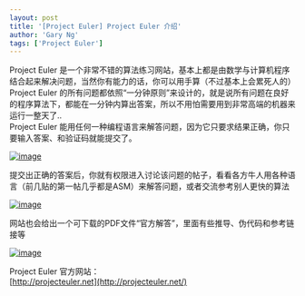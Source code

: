 ```yaml
---
layout: post
title: '[Project Euler] Project Euler 介绍'
author: 'Gary Ng'
tags: ['Project Euler']
---
```


Project Euler
是一个非常不错的算法练习网站，基本上都是由数学与计算机程序结合起来解决问题，当然你有能力的话，你可以用手算（不过基本上会累死人的）  
 Project Euler
的所有问题都依照“一分钟原则”来设计的，就是说所有问题在良好的程序算法下，都能在一分钟内算出答案，所以不用怕需要用到非常高端的机器来运行一整天了..  
 Project Euler
能用任何一种编程语言来解答问题，因为它只要求结果正确，你只要输入答案、和验证码就能提交了。  

[![image](http://lh3.ggpht.com/-d_h7uyopt5g/UlVhiDqFiaI/AAAAAAAAE3M/DDObaWfABsg/image_thumb.png?imgmax=800 "image")](http://lh4.ggpht.com/-gdFt77Zm7q4/UlVhhUUVymI/AAAAAAAAE3E/cx_-aFQN05g/s1600-h/image%25255B2%25255D.png)  
  

提交出正确的答案后，你就有权限进入讨论该问题的帖子，看看各方牛人用各种语言（前几贴的第一帖几乎都是ASM）来解答问题，或者交流参考别人更快的算法  

[![image](http://lh5.ggpht.com/-GvQkS6ncDtI/UlVhjWO2aMI/AAAAAAAAE3c/PxJ06x38rzw/image_thumb%25255B2%25255D.png?imgmax=800 "image")](http://lh4.ggpht.com/-fd5Ippt5a2I/UlVhirnME6I/AAAAAAAAE3U/aYQ5dIXiSSA/s1600-h/image%25255B8%25255D.png)  

网站也会给出一个可下载的PDF文件“官方解答”，里面有些推导、伪代码和参考链接等  

[![image](http://lh4.ggpht.com/-lNpiD0_8inQ/UlVhkgvwdTI/AAAAAAAAE3s/u4TLqVAGJjk/image_thumb%25255B1%25255D.png?imgmax=800 "image")](http://lh3.ggpht.com/-Jf5z95IRGqQ/UlVhkE39wbI/AAAAAAAAE3k/56-q6DqSeJE/s1600-h/image%25255B5%25255D.png)  
  
 Project Euler 官方网站：  
 [http://projecteuler.net](http://projecteuler.net/)
